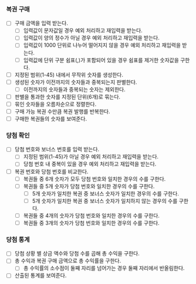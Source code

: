 ### 복권 구매
- [ ] 구매 금액을 입력 받는다.
  - [ ] 입력값이 문자값일 경우 예외 처리하고 재입력을 받는다.
  - [ ] 입력값이 양의 정수가 아닐 경우 예외 처리하고 재입력을 받는다.
  - [ ] 입력값이 1000 단위로 나누어 떨어지지 않을 경우 예외 처리하고 재입력을 받는다.
  - [ ] 입력값에 단위 구분 쉼표(,)가 포함되어 있을 경우 쉼표를 제거한 숫자값을 구한다.
- [ ] 지정된 범위(1-45) 내에서 무작위 숫자를 생성한다.
- [ ] 생성된 숫자가 이전까지의 숫자들과 중복되는지 판별한다.
  - [ ] 이전까지의 숫자들과 중복되는 숫자는 제외한다.
- [ ] 판별을 통과한 숫자를 지정된 단위(6개)로 묶는다.
- [ ] 묶인 숫자들을 오름차순으로 정렬한다.
- [ ] 구매 가능 복권 수만큼 복권 발행를 반복한다.
- [ ] 구매한 복권들의 숫자를 보여준다.
### 당첨 확인
- [ ] 당첨 번호와 보너스 번호를 입력 받는다.
  - [ ] 지정된 범위(1-45)가 아닐 경우 예외 처리하고 재입력을 받는다.
  - [ ] 당첨 번호 내 중복이 있을 경우 예외 처리하고 재입력을 받는다.
- [ ] 복권 번호와 당첨 번호를 비교한다.
  - [ ] 복권들 중 6개 숫자가 모두 당첨 번호와 일치한 경우의 수를 구한다.
  - [ ] 복권들 중 5개 숫자가 당첨 번호와 일치한 경우의 수를 구한다.
    - [ ] 5개 숫자가 일치한 복권 중 보너스 숫자가 일치한 경우의 수를 구한다.
    - [ ] 5개 숫자가 일치한 복권 중 보너스 숫자가 일치하지 않는 경우의 수를 구한다.
  - [ ] 복권들 중 4개의 숫자가 당첨 번호와 일치한 경우의 수를 구한다.
  - [ ] 복권들 중 3개의 숫자가 당첨 번호와 일치한 경우의 수를 구한다.
### 당첨 통계
- [ ] 당첨 상황 별 상금 액수와 당첨 수를 곱해 총 수익을 구한다.
- [ ] 총 수익과 복권 구매 금액으로 총 수익률을 구한다.
  - [ ] 총 수익률의 소수점이 둘째 자리를 넘어가는 경우 둘째 자리에서 반올림한다.
- [ ] 산출된 통계를 보여준다.